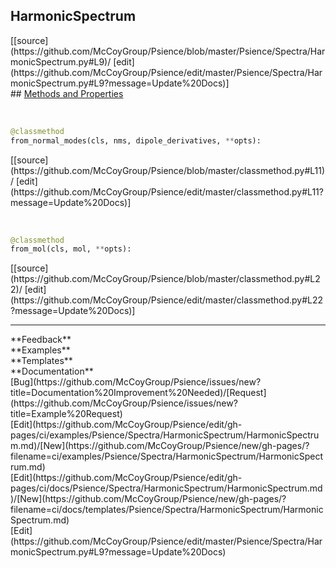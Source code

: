 ## <a id="Psience.Spectra.HarmonicSpectrum.HarmonicSpectrum">HarmonicSpectrum</a> 

<div class="docs-source-link" markdown="1">
[[source](https://github.com/McCoyGroup/Psience/blob/master/Psience/Spectra/HarmonicSpectrum.py#L9)/
[edit](https://github.com/McCoyGroup/Psience/edit/master/Psience/Spectra/HarmonicSpectrum.py#L9?message=Update%20Docs)]
</div>









<div class="collapsible-section">
 <div class="collapsible-section collapsible-section-header" markdown="1">
## <a class="collapse-link" data-toggle="collapse" href="#methods" markdown="1"> Methods and Properties</a> <a class="float-right" data-toggle="collapse" href="#methods"><i class="fa fa-chevron-down"></i></a>
 </div>
 <div class="collapsible-section collapsible-section-body collapse show" id="methods" markdown="1">
 
<a id="Psience.Spectra.HarmonicSpectrum.HarmonicSpectrum.from_normal_modes" class="docs-object-method">&nbsp;</a> 
```python
@classmethod
from_normal_modes(cls, nms, dipole_derivatives, **opts): 
```
<div class="docs-source-link" markdown="1">
[[source](https://github.com/McCoyGroup/Psience/blob/master/classmethod.py#L11)/
[edit](https://github.com/McCoyGroup/Psience/edit/master/classmethod.py#L11?message=Update%20Docs)]
</div>


<a id="Psience.Spectra.HarmonicSpectrum.HarmonicSpectrum.from_mol" class="docs-object-method">&nbsp;</a> 
```python
@classmethod
from_mol(cls, mol, **opts): 
```
<div class="docs-source-link" markdown="1">
[[source](https://github.com/McCoyGroup/Psience/blob/master/classmethod.py#L22)/
[edit](https://github.com/McCoyGroup/Psience/edit/master/classmethod.py#L22?message=Update%20Docs)]
</div>
 </div>
</div>












---


<div markdown="1" class="text-secondary">
<div class="container">
  <div class="row">
   <div class="col" markdown="1">
**Feedback**   
</div>
   <div class="col" markdown="1">
**Examples**   
</div>
   <div class="col" markdown="1">
**Templates**   
</div>
   <div class="col" markdown="1">
**Documentation**   
</div>
   <div class="col" markdown="1">
   
</div>
   <div class="col" markdown="1">
   
</div>
   <div class="col" markdown="1">
   
</div>
</div>
  <div class="row">
   <div class="col" markdown="1">
[Bug](https://github.com/McCoyGroup/Psience/issues/new?title=Documentation%20Improvement%20Needed)/[Request](https://github.com/McCoyGroup/Psience/issues/new?title=Example%20Request)   
</div>
   <div class="col" markdown="1">
[Edit](https://github.com/McCoyGroup/Psience/edit/gh-pages/ci/examples/Psience/Spectra/HarmonicSpectrum/HarmonicSpectrum.md)/[New](https://github.com/McCoyGroup/Psience/new/gh-pages/?filename=ci/examples/Psience/Spectra/HarmonicSpectrum/HarmonicSpectrum.md)   
</div>
   <div class="col" markdown="1">
[Edit](https://github.com/McCoyGroup/Psience/edit/gh-pages/ci/docs/Psience/Spectra/HarmonicSpectrum/HarmonicSpectrum.md)/[New](https://github.com/McCoyGroup/Psience/new/gh-pages/?filename=ci/docs/templates/Psience/Spectra/HarmonicSpectrum/HarmonicSpectrum.md)   
</div>
   <div class="col" markdown="1">
[Edit](https://github.com/McCoyGroup/Psience/edit/master/Psience/Spectra/HarmonicSpectrum.py#L9?message=Update%20Docs)   
</div>
   <div class="col" markdown="1">
   
</div>
   <div class="col" markdown="1">
   
</div>
   <div class="col" markdown="1">
   
</div>
</div>
</div>
</div>